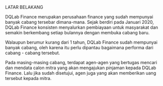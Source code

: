 LATAR BELAKANG

DQLab Finance merupakan perusahaan finance yang sudah mempunyai banyak cabang tersebar dimana-mana. Sejak berdiri pada Januari 2020, DQLab Finance konsisten menyalurkan pembiayaan untuk masyarakat dan semakin berkembang setiap bulannya dengan membuka cabang baru.

Walaupun berumur kurang dari 1 tahun, DQLab Finance sudah mempunyai banyak cabang, oleh karena itu perlu dipantau bagaimana performa dari cabang - cabang tersebut.

Pada masing-masing cabang, terdapat agen-agen yang bertugas mencari dan mendata calon mitra yang akan mengajukan pinjaman kepada DQLab Finance. Lalu jika sudah disetujui, agen juga yang akan memberikan uang tersebut kepada mitra.
